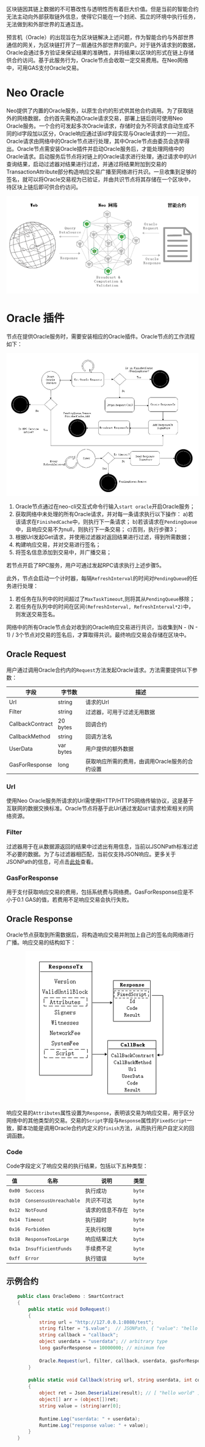 区块链因其链上数据的不可篡改性与透明性而有着巨大价值。但是当前的智能合约无法主动向外部获取链外信息，使得它只能在一个封闭、孤立的环境中执行任务，无法做到和外部世界的互通互连。

预言机（Oracle）的出现旨在为区块链解决上述问题，作为智能合约与外部世界通信的网关，为区块链打开了一扇通往外部世界的窗户。对于链外请求到的数据，Oracle会通过多方验证来保证结果的准确性，并将结果以区块的形式在链上存储供合约访问。基于此服务行为，Oracle节点会收取一定交易费用。在Neo网络中，可用GAS支付Oracle交易。

# Neo Oracle

Neo提供了内置的Oracle服务，以原生合约的形式供其他合约调用。为了获取链外的网络数据，合约首先需构造Oracle请求交易，部署上链后则可使用Neo Oracle服务。一个合约可发起多次Oracle请求，存储时会为不同请求自动生成不同的id字段加以区分，Oracle响应通过该Id字段实现与Oracle请求的一一对应。Oracle请求由网络中的Oracle节点进行处理，其中Oracle节点由委员会选举得出。Oracle节点需安装Oracle插件并启动Oracle服务后，才能处理网络中的Oracle请求。启动服务后节点将对链上的Oracle请求进行处理，通过请求中的Url查询结果，启动过滤器对结果进行过滤，并通过将结果附加到交易的TransactionAttribute部分构造响应交易广播至网络进行共识。一旦收集到足够的签名，就可以将Oracle交易视为已验证，并由共识节点将其存储在一个区块中，待区块上链后即可供合约访问。

<div align=center><img src="Oracle.png"/></div>

# Oracle 插件

节点在提供Oracle服务时，需要安装相应的Oracle插件。Oracle节点的工作流程如下：
<div align=center><img src="Oracle_service.png"/></div>

1. Oracle节点通过在neo-cli交互式命令行输入`start oracle`开启Oracle服务；
2. 获取网络中未处理的所有Oracle请求，并对每一条请求执行以下操作：
    a)若该请求在`FinishedCache`中，则执行下一条请求；
    b)若该请求在`PendingQueue`中，且响应交易不为null，则执行下一条交易；
    c)否则，执行步骤3；
3. 根据Url发起Get请求，并使用过滤器对返回结果进行过滤，得到所需数据；
4. 构建响应交易，并对交易进行签名；
5. 将签名信息添加到交易中，并广播交易；

若节点开启了RPC服务，用户可通过发起RPC请求执行上述步骤5。

此外，节点会启动一个计时器，每隔`RefreshInterval`的时间对`PendingQueue`的任务进行处理：
1. 若任务在队列中的时间超过了`MaxTaskTimeout`,则将其从`PendingQueue`移除；
2. 若任务在队列中的时间在区间`(RefreshInterval, RefreshInterval*2)`中，则发送交易签名。

网络中的所有Oracle节点会对收到的Oracle响应交易进行共识，当收集到N - (N - 1) / 3个节点对交易的签名后，才算取得共识。最终响应交易会存储在区块中。
## Oracle Request

用户通过调用Oracle合约内的`Request`方法发起Oracle请求。方法需要提供以下参数：

| 字段      | 字节数    | 描述                                         |
| ---------- | --------- | ----------------------------------------------- |
| Url    | string  | 请求的Url |
| Filter | string  | 过滤器，可用于过滤无用数据                       |
| CallbackContract   | 20 bytes   | 回调合约                      |
| CallbackMethod     | string | 回调方法名                      |
| UserData     | var bytes | 用户提供的额外数据                      |
| GasForResponse   | long  |  获取响应所需的费用，由调用Oracle服务的合约设置                                   |

### Url
使用Neo Oracle服务所请求的Url需使用HTTP/HTTPS网络传输协议，这是基于互联网的数据交换标准。Oracle节点将基于此Url通过发起`GET`请求检索相关的网络资源。
### Filter

过滤器用于在从数据源返回的结果中过滤出有用信息，当前以JSONPath标准过滤不必要的数据。为了与过滤器相匹配，当前仅支持JSON响应。更多关于JSONPath的信息，可点击[此处](https://github.com/json-path/JsonPath)查看。

### GasForResponse

用于支付获取响应交易的费用，包括系统费与网络费。GasForResponse应是不小于0.1 GAS的值，若费用不足响应交易会执行失败。
## Oracle Response

Oracle节点获取到所需数据后，将构造响应交易并附加上自己的签名向网络进行广播。响应交易的结构如下：

<div align=center><img src="ResponseTx.png"/></div>

响应交易的`Attributes`属性设置为`Response`，表明该交易为响应交易，用于区分网络中的其他类型的交易。交易的`Script`字段与`Response`属性的`FixedScript`一致，脚本功能是调用Oracle合约内定义的`finish`方法，从而执行用户自定义的回调函数。
### Code
Code字段定义了响应交易的执行结果，包括以下五种类型：

| 值    | 名称| 说明| 类型|
|---------------|-------------|---------------|--------------|
| `0x00`           | `Success`          | 执行成功   | `byte`  |
| `0x10`           | `ConsensusUnreachable`          | 共识不可达    | `byte`  |
| `0x12`           | `NotFound`          | 请求的信息不存在    | `byte`  |
| `0x14`           | `Timeout`          | 执行超时    | `byte`  |
| `0x16`           | `Forbidden`          | 无执行权限    | `byte`  |
| `0x18`           | `ResponseTooLarge`          | 响应结果过大    | `byte`  |
| `0x1a`           | `InsufficientFunds`          | 手续费不足    | `byte`  |
| `0xff`           | `Error`          | 执行错误    | `byte`  |

## 示例合约

```C#
    public class OracleDemo : SmartContract
    {
        public static void DoRequest()
        {
            string url = "http://127.0.0.1:8080/test";
            string filter = "$.value";  // JSONPath, { "value": "hello world" }
            string callback = "callback";
            object userdata = "userdata"; // arbitrary type
            long gasForResponse = 10000000; // minimum fee 

            Oracle.Request(url, filter, callback, userdata, gasForResponse);
        }

        public static void Callback(string url, string userdata, int code, string result)
        {
            object ret = Json.Deserialize(result); // [ "hello world" ]
            object[] arr = (object[])ret;
            string value = (string)arr[0];

            Runtime.Log("userdata: " + userdata);
            Runtime.Log("response value: " + value);
        }
    }
```